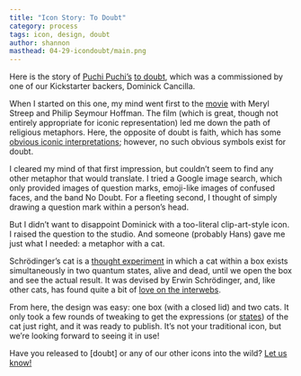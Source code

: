 ```yaml
---
title: "Icon Story: To Doubt"
category: process
tags: icon, design, doubt
author: shannon
masthead: 04-29-icondoubt/main.png
---
```


Here is the story of [Puchi Puchi’s](http://www.toicon.com/series/puchi-puchi) [to doubt](http://www.toicon.com/icons/puchi-puchi_doubt), which was a commissioned by one of our Kickstarter backers, Dominick Cancilla.

When I started on this one, my mind went first to the [movie](http://www.imdb.com/title/tt0918927/) with Meryl Streep and Philip Seymour Hoffman. The film (which is great, though not entirely appropriate for iconic representation) led me down the path of religious metaphors. Here, the opposite of doubt is faith, which has some [obvious iconic interpretations](http://www.toicon.com/icons/lines-and-angles_resurrect); however, no such obvious symbols exist for doubt.

I cleared my mind of that first impression, but couldn’t seem to find any other metaphor that would translate. I tried a Google image search, which only provided images of question marks, emoji-like images of confused faces, and the band No Doubt. For a fleeting second, I thought of simply drawing a question mark within a person’s head.

But I didn’t want to disappoint Dominick with a too-literal clip-art-style icon. I raised the question to the studio. And someone (probably Hans) gave me just what I needed: a metaphor with a cat.

Schrödinger’s cat is a [thought experiment](http://en.wikipedia.org/wiki/Schrödinger's_cat) in which a cat within a box exists simultaneously in two quantum states, alive and dead, until we open the box and see the actual result. It was devised by Erwin Schrödinger, and, like other cats, has found quite a bit of [love on the interwebs](http://theoatmeal.com/comics/cats_schrodinger).

From here, the design was easy: one box (with a closed lid) and two cats. It only took a few rounds of tweaking to get the expressions (or [states](http://en.wikipedia.org/wiki/Cat_state)) of the cat just right, and it was ready to publish. It’s not your traditional icon, but we’re looking forward to seeing it in use!

Have you released to [doubt] or any of our other icons into the wild? [Let us know!](mailto:collaborate@theartificial.nl)
